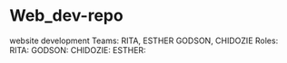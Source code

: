 # Web_dev-repo
website development
Teams: 
RITA, ESTHER GODSON, CHIDOZIE
Roles:
RITA: 
GODSON:
CHIDOZIE:
ESTHER:
